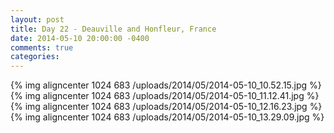 ```yaml
---
layout: post
title: Day 22 - Deauville and Honfleur, France
date: 2014-05-10 20:00:00 -0400
comments: true
categories: 
---
```

{% img aligncenter 1024 683 /uploads/2014/05/2014-05-10_10.52.15.jpg %}
{% img aligncenter 1024 683 /uploads/2014/05/2014-05-10_11.12.41.jpg %}
{% img aligncenter 1024 683 /uploads/2014/05/2014-05-10_12.16.23.jpg %}
{% img aligncenter 1024 683 /uploads/2014/05/2014-05-10_13.29.09.jpg %}

